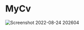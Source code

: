 # MyCv
![Screenshot 2022-08-24 202604](https://user-images.githubusercontent.com/92930799/186494900-9d12aec7-bdee-44d8-963f-5009fe33f9a5.png)
